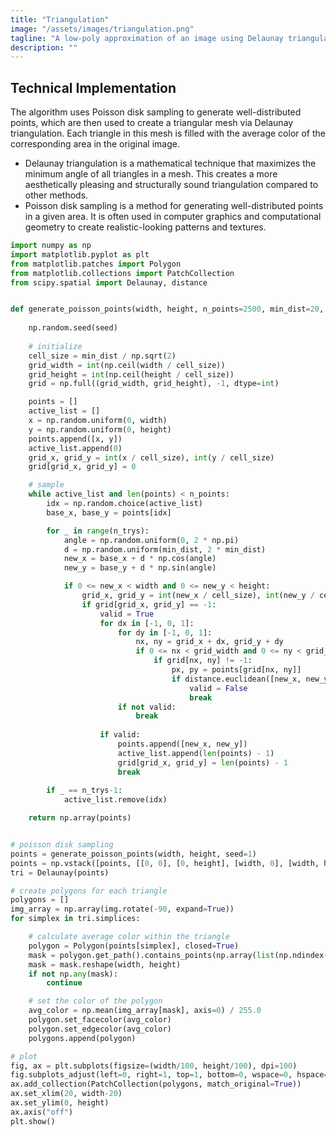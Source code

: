 ```yaml
---
title: "Triangulation"
image: "/assets/images/triangulation.png"
tagline: "A low-poly approximation of an image using Delaunay triangulation and Poisson disk sampling."
description: ""
---
```


## Technical Implementation
The algorithm uses Poisson disk sampling to generate well-distributed points, which are then used to create a triangular mesh via Delaunay triangulation. Each triangle in this mesh is filled with the average color of the corresponding area in the original image.

* Delaunay triangulation is a mathematical technique that maximizes the minimum angle of all triangles in a mesh. This creates a more aesthetically pleasing and structurally sound triangulation compared to other methods. 
* Poisson disk sampling is a method for generating well-distributed points in a given area. It is often used in computer graphics and computational geometry to create realistic-looking patterns and textures.


```python
import numpy as np
import matplotlib.pyplot as plt
from matplotlib.patches import Polygon
from matplotlib.collections import PatchCollection
from scipy.spatial import Delaunay, distance


def generate_poisson_points(width, height, n_points=2500, min_dist=20, n_trys=100, seed=None):
    
    np.random.seed(seed)
    
    # initialize
    cell_size = min_dist / np.sqrt(2)
    grid_width = int(np.ceil(width / cell_size))
    grid_height = int(np.ceil(height / cell_size))
    grid = np.full((grid_width, grid_height), -1, dtype=int)

    points = []
    active_list = []
    x = np.random.uniform(0, width)
    y = np.random.uniform(0, height)
    points.append([x, y])
    active_list.append(0)
    grid_x, grid_y = int(x / cell_size), int(y / cell_size)
    grid[grid_x, grid_y] = 0

    # sample
    while active_list and len(points) < n_points:
        idx = np.random.choice(active_list)
        base_x, base_y = points[idx]

        for _ in range(n_trys):
            angle = np.random.uniform(0, 2 * np.pi)
            d = np.random.uniform(min_dist, 2 * min_dist)
            new_x = base_x + d * np.cos(angle)
            new_y = base_y + d * np.sin(angle)

            if 0 <= new_x < width and 0 <= new_y < height:
                grid_x, grid_y = int(new_x / cell_size), int(new_y / cell_size)
                if grid[grid_x, grid_y] == -1:
                    valid = True
                    for dx in [-1, 0, 1]:
                        for dy in [-1, 0, 1]:
                            nx, ny = grid_x + dx, grid_y + dy
                            if 0 <= nx < grid_width and 0 <= ny < grid_height:
                                if grid[nx, ny] != -1:
                                    px, py = points[grid[nx, ny]]
                                    if distance.euclidean([new_x, new_y], [px, py]) < min_dist:
                                        valid = False
                                        break
                        if not valid:
                            break
                    
                    if valid:
                        points.append([new_x, new_y])
                        active_list.append(len(points) - 1)
                        grid[grid_x, grid_y] = len(points) - 1
                        break
        
        if _ == n_trys-1:
            active_list.remove(idx)

    return np.array(points)


# poisson disk sampling
points = generate_poisson_points(width, height, seed=1)
points = np.vstack([points, [[0, 0], [0, height], [width, 0], [width, height]]])
tri = Delaunay(points)

# create polygons for each triangle
polygons = []
img_array = np.array(img.rotate(-90, expand=True))
for simplex in tri.simplices:

    # calculate average color within the triangle
    polygon = Polygon(points[simplex], closed=True)
    mask = polygon.get_path().contains_points(np.array(list(np.ndindex(width, height))))
    mask = mask.reshape(width, height)
    if not np.any(mask): 
        continue

    # set the color of the polygon
    avg_color = np.mean(img_array[mask], axis=0) / 255.0
    polygon.set_facecolor(avg_color)
    polygon.set_edgecolor(avg_color)
    polygons.append(polygon)

# plot
fig, ax = plt.subplots(figsize=(width/100, height/100), dpi=100)
fig.subplots_adjust(left=0, right=1, top=1, bottom=0, wspace=0, hspace=0)
ax.add_collection(PatchCollection(polygons, match_original=True))
ax.set_xlim(20, width-20)
ax.set_ylim(0, height)
ax.axis("off")
plt.show()
```